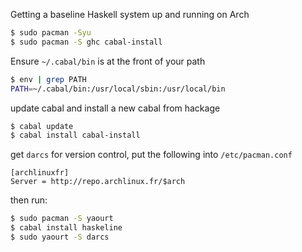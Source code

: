 Getting a baseline Haskell system up and running on Arch

```bash
$ sudo pacman -Syu
$ sudo pacman -S ghc cabal-install
```

Ensure `~/.cabal/bin` is at the front of your path

```bash
$ env | grep PATH
PATH=~/.cabal/bin:/usr/local/sbin:/usr/local/bin
```

update cabal and install a new cabal from hackage

```bash
$ cabal update
$ cabal install cabal-install
```

get `darcs` for version control, put the following into
`/etc/pacman.conf` 

```
[archlinuxfr]
Server = http://repo.archlinux.fr/$arch
```

then run:

```bash
$ sudo pacman -S yaourt
$ cabal install haskeline
$ sudo yaourt -S darcs
```

